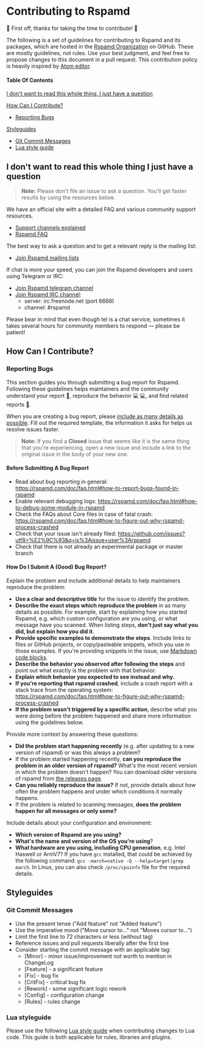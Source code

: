 # Contributing to Rspamd

:tada: First off, thanks for taking the time to contribute! :tada:

The following is a set of guidelines for contributing to Rspamd and its packages, which are hosted in the [Rspamd Organization](https://github.com/rspamd) on GitHub. These are mostly guidelines, not rules. Use your best judgment, and feel free to propose changes to this document in a pull request. This contribution policy is heavily inspired by [Atom editor](https://github.com/atom/atom).

#### Table Of Contents


[I don't want to read this whole thing, I just have a question](#i-dont-want-to-read-this-whole-thing-i-just-have-a-question)

[How Can I Contribute?](#how-can-i-contribute)
  * [Reporting Bugs](#reporting-bugs)

[Styleguides](#styleguides)
  * [Git Commit Messages](#git-commit-messages)
  * [Lua style guide](#lua-styleguide)
  
## I don't want to read this whole thing I just have a question

> **Note:** Please don't file an issue to ask a question. You'll get faster results by using the resources below.

We have an official site with a detailed FAQ and various community support resources.

* [Support channels explained](https://rspamd.com/support.html)
* [Rspamd FAQ](https://rspamd.com/doc/faq.html)

The best way to ask a question and to get a relevant reply is the mailing list:

* [Join Rspamd mailing lists](https://lists.rspamd.com/)

If chat is more your speed, you can join the Rspamd developers and users using Telegram or IRC:

* [Join Rspamd telegram channel](http://t.me/rspamd)
* [Join Rspamd IRC channel](https://freenode.net/):
  * server: irc.freenode.net (port 6666)
  * channel: #rspamd
 
Please bear in mind that even though tel is a chat service, sometimes it takes several hours for community members to respond &mdash; please be patient!

## How Can I Contribute?

### Reporting Bugs

This section guides you through submitting a bug report for Rspamd. Following these guidelines helps maintainers and the community understand your report :pencil:, reproduce the behavior :computer: :computer:, and find related reports :mag_right:.

When you are creating a bug report, please [include as many details as possible](#how-do-i-submit-a-good-bug-report). Fill out the required template, the information it asks for helps us resolve issues faster.

> **Note:** If you find a **Closed** issue that seems like it is the same thing that you're experiencing, open a new issue and include a link to the original issue in the body of your new one.

#### Before Submitting A Bug Report
* Read about bug reporting in general: https://rspamd.com/doc/faq.html#how-to-report-bugs-found-in-rspamd
* Enable relevant debugging logs: https://rspamd.com/doc/faq.html#how-to-debug-some-module-in-rspamd 
* Check the FAQs about Core files in case of fatal crash: https://rspamd.com/doc/faq.html#how-to-figure-out-why-rspamd-process-crashed
* Check that your issue isn't already filed: https://github.com/issues?utf8=%E2%9C%93&q=is%3Aissue+user%3Arspamd
* Check that there is not already an experimental package or master branch

#### How Do I Submit A (Good) Bug Report?

Explain the problem and include additional details to help maintainers reproduce the problem:

* **Use a clear and descriptive title** for the issue to identify the problem.
* **Describe the exact steps which reproduce the problem** in as many details as possible. For example, start by explaining how you started Rspamd, e.g. which custom configuration are you using, or what message have you scanned. When listing steps, **don't just say what you did, but explain how you did it**.
* **Provide specific examples to demonstrate the steps**. Include links to files or GitHub projects, or copy/pasteable snippets, which you use in those examples. If you're providing snippets in the issue, use [Markdown code blocks](https://help.github.com/articles/markdown-basics/#multiple-lines).
* **Describe the behavior you observed after following the steps** and point out what exactly is the problem with that behavior.
* **Explain which behavior you expected to see instead and why.**
* **If you're reporting that rspamd crashed**, include a crash report with a stack trace from the operating system: https://rspamd.com/doc/faq.html#how-to-figure-out-why-rspamd-process-crashed
* **If the problem wasn't triggered by a specific action**, describe what you were doing before the problem happened and share more information using the guidelines below.

Provide more context by answering these questions:

* **Did the problem start happening recently** (e.g. after updating to a new version of rspamd) or was this always a problem?
* If the problem started happening recently, **can you reproduce the problem in an older version of rspamd?** What's the most recent version in which the problem doesn't happen? You can download older versions of rspamd from [the releases page](https://github.com/rspamd/rspamd/releases).
* **Can you reliably reproduce the issue?** If not, provide details about how often the problem happens and under which conditions it normally happens.
* If the problem is related to scanning messages, **does the problem happen for all messages  or only some?**

Include details about your configuration and environment:

* **Which version of Rspamd are you using?** 
* **What's the name and version of the OS you're using**?
* **What hardware are you using, including CPU generation**, e.g. Intel Haswell or ArmV7? If you have `gcc` installed, that could be achieved by the following command: `gcc -march=native -Q --help=target|grep march`. In Linux, you can also check `/proc/cpuinfo` file for the required details.

## Styleguides

### Git Commit Messages

* Use the present tense ("Add feature" not "Added feature")
* Use the imperative mood ("Move cursor to..." not "Moves cursor to...")
* Limit the first line to 72 characters or less (without tag)
* Reference issues and pull requests liberally after the first line
* Consider starting the commit message with an applicable tag:
    * [Minor] - minor issue/improvement not worth to mention in ChangeLog
    * [Feature] - a significant feature
    * [Fix] - bug fix
    * [CritFix] - critical bug fix
    * [Rework] - some significant logic rework
    * [Config] - configuration change
    * [Rules] - rules change
    
### Lua styleguide

Please use the following [Lua style guide](lua_style.md) when contributing changes to Lua code. This guide is both applicable for rules, libraries and plugins. 
